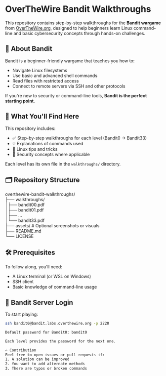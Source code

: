 # OverTheWire Bandit Walkthroughs

This repository contains step-by-step walkthroughs for the **Bandit wargame** from [OverTheWire.org](https://overthewire.org/wargames/bandit/), designed to help beginners learn Linux command-line and basic cybersecurity concepts through hands-on challenges.

## 🚩 About Bandit

Bandit is a beginner-friendly wargame that teaches you how to:

- Navigate Linux filesystems
- Use basic and advanced shell commands
- Read files with restricted access
- Connect to remote servers via SSH and other protocols

If you're new to security or command-line tools, **Bandit is the perfect starting point**.

## 🧠 What You'll Find Here

This repository includes:

- ✅ Step-by-step walkthroughs for each level (Bandit0 → Bandit33)
- 💡 Explanations of commands used
- 🐧 Linux tips and tricks
- 🔐 Security concepts where applicable

Each level has its own file in the `walkthroughs/` directory.

## 🗂 Repository Structure

overthewire-bandit-walkthroughs/   
├── walkthroughs/    
│├── bandit00.pdf  
│├── bandit01.pdf   
│├── ...  
│└── bandit33.pdf    
├── assets/ # Optional screenshots or visuals   
├── README.md  
└── LICENSE


## 🛠️ Prerequisites

To follow along, you'll need:

- A Linux terminal (or WSL on Windows)
- SSH client
- Basic knowledge of command-line usage

## 🔑 Bandit Server Login

To start playing:

```bash
ssh bandit0@bandit.labs.overthewire.org -p 2220

Default password for Bandit0: bandit0

Each level provides the password for the next one.

✍️ Contribution
Feel free to open issues or pull requests if:
1. A solution can be improved
2. You want to add alternate methods
3. There are typos or broken commands
